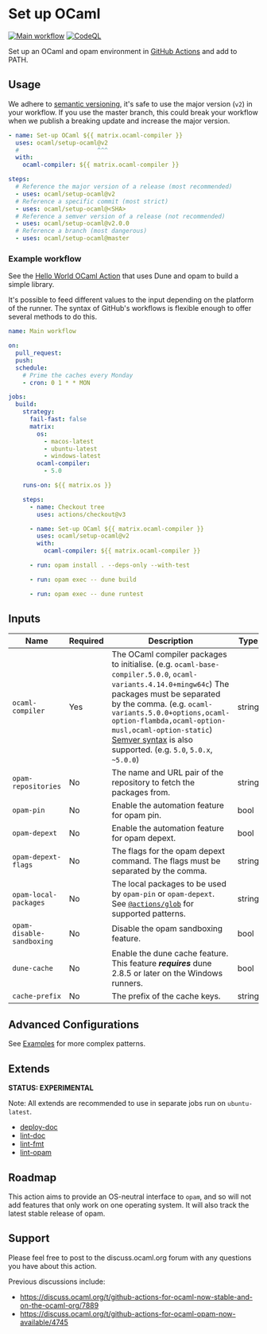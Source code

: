 # Set up OCaml

[![Main workflow](https://github.com/ocaml/setup-ocaml/workflows/Main%20workflow/badge.svg?branch=master)](https://github.com/ocaml/setup-ocaml/actions)
[![CodeQL](https://github.com/ocaml/setup-ocaml/workflows/CodeQL/badge.svg?branch=master)](https://github.com/ocaml/setup-ocaml/actions)

Set up an OCaml and opam environment in
[GitHub Actions](https://github.com/features/actions) and add to PATH.

## Usage

We adhere to [semantic versioning](https://semver.org), it's safe to use the
major version (`v2`) in your workflow. If you use the master branch, this could
break your workflow when we publish a breaking update and increase the major
version.

```yml
- name: Set-up OCaml ${{ matrix.ocaml-compiler }}
  uses: ocaml/setup-ocaml@v2
  #                      ^^^
  with:
    ocaml-compiler: ${{ matrix.ocaml-compiler }}
```

```yml
steps:
  # Reference the major version of a release (most recommended)
  - uses: ocaml/setup-ocaml@v2
  # Reference a specific commit (most strict)
  - uses: ocaml/setup-ocaml@<SHA>
  # Reference a semver version of a release (not recommended)
  - uses: ocaml/setup-ocaml@v2.0.0
  # Reference a branch (most dangerous)
  - uses: ocaml/setup-ocaml@master
```

### Example workflow

See the
[Hello World OCaml Action](https://github.com/avsm/hello-world-action-ocaml)
that uses Dune and opam to build a simple library.

It's possible to feed different values to the input depending on the platform of
the runner. The syntax of GitHub's workflows is flexible enough to offer several
methods to do this.

```yml
name: Main workflow

on:
  pull_request:
  push:
  schedule:
    # Prime the caches every Monday
    - cron: 0 1 * * MON

jobs:
  build:
    strategy:
      fail-fast: false
      matrix:
        os:
          - macos-latest
          - ubuntu-latest
          - windows-latest
        ocaml-compiler:
          - 5.0

    runs-on: ${{ matrix.os }}

    steps:
      - name: Checkout tree
        uses: actions/checkout@v3

      - name: Set-up OCaml ${{ matrix.ocaml-compiler }}
        uses: ocaml/setup-ocaml@v2
        with:
          ocaml-compiler: ${{ matrix.ocaml-compiler }}

      - run: opam install . --deps-only --with-test

      - run: opam exec -- dune build

      - run: opam exec -- dune runtest
```

## Inputs

| Name                      | Required | Description                                                                                                                                                                                                                                                                                                                                                                 | Type   | Default  |
| ------------------------- | -------- | --------------------------------------------------------------------------------------------------------------------------------------------------------------------------------------------------------------------------------------------------------------------------------------------------------------------------------------------------------------------------- | ------ | -------- |
| `ocaml-compiler`          | Yes      | The OCaml compiler packages to initialise. (e.g. `ocaml-base-compiler.5.0.0`, `ocaml-variants.4.14.0+mingw64c`) The packages must be separated by the comma. (e.g. `ocaml-variants.5.0.0+options,ocaml-option-flambda,ocaml-option-musl,ocaml-option-static`) [Semver syntax](https://github.com/npm/node-semver#ranges) is also supported. (e.g. `5.0`, `5.0.x`, `~5.0.0`) | string |          |
| `opam-repositories`       | No       | The name and URL pair of the repository to fetch the packages from.                                                                                                                                                                                                                                                                                                         | string |          |
| `opam-pin`                | No       | Enable the automation feature for opam pin.                                                                                                                                                                                                                                                                                                                                 | bool   | `true`   |
| `opam-depext`             | No       | Enable the automation feature for opam depext.                                                                                                                                                                                                                                                                                                                              | bool   | `true`   |
| `opam-depext-flags`       | No       | The flags for the opam depext command. The flags must be separated by the comma.                                                                                                                                                                                                                                                                                            | string |          |
| `opam-local-packages`     | No       | The local packages to be used by `opam-pin` or `opam-depext`. See [`@actions/glob`](https://github.com/actions/toolkit/tree/main/packages/glob) for supported patterns.                                                                                                                                                                                                     | string | `*.opam` |
| `opam-disable-sandboxing` | No       | Disable the opam sandboxing feature.                                                                                                                                                                                                                                                                                                                                        | bool   | `false`  |
| `dune-cache`              | No       | Enable the dune cache feature. This feature **_requires_** dune 2.8.5 or later on the Windows runners.                                                                                                                                                                                                                                                                      | bool   | `false`  |
| `cache-prefix`            | No       | The prefix of the cache keys.                                                                                                                                                                                                                                                                                                                                               | string | `v1`     |

## Advanced Configurations

See [Examples](examples.md) for more complex patterns.

## Extends

**STATUS: EXPERIMENTAL**

Note: All extends are recommended to use in separate jobs run on
`ubuntu-latest`.

- [deploy-doc](deploy-doc)
- [lint-doc](lint-doc)
- [lint-fmt](lint-fmt)
- [lint-opam](lint-opam)

## Roadmap

This action aims to provide an OS-neutral interface to `opam`, and so will not
add features that only work on one operating system. It will also track the
latest stable release of opam.

## Support

Please feel free to post to the discuss.ocaml.org forum with any questions you
have about this action.

Previous discussions include:

- https://discuss.ocaml.org/t/github-actions-for-ocaml-now-stable-and-on-the-ocaml-org/7889
- https://discuss.ocaml.org/t/github-actions-for-ocaml-opam-now-available/4745
